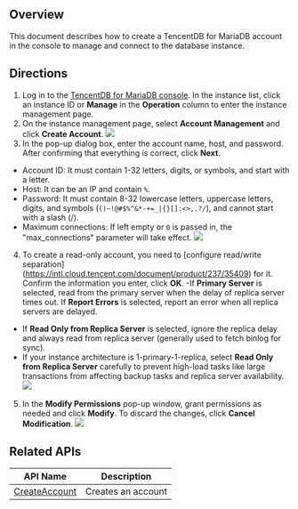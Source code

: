 ## Overview
This document describes how to create a TencentDB for MariaDB account in the console to manage and connect to the database instance.

## Directions
1. Log in to the [TencentDB for MariaDB console](https://console.cloud.tencent.com/mariadb). In the instance list, click an instance ID or **Manage** in the **Operation** column to enter the instance management page.
2. On the instance management page, select **Account Management** and click **Create Account**.
![](https://staticintl.cloudcachetci.com/yehe/backend-news/Ccp6727_5.png)
3. In the pop-up dialog box, enter the account name, host, and password. After confirming that everything is correct, click **Next**.
 - Account ID: It must contain 1-32 letters, digits, or symbols, and start with a letter.
 - Host: It can be an IP and contain `%`.
 - Password: It must contain 8-32 lowercase letters, uppercase letters, digits, and symbols (`()~!@#$%^&*-+=_|{}[]:<>,.?/`), and cannot start with a slash (/).
 - Maximum connections: If left empty or `0` is passed in, the "max_connections" parameter will take effect.
![](https://staticintl.cloudcachetci.com/yehe/backend-news/VFHN787_6.png)
4. To create a read-only account, you need to [configure read/write separation] (https://intl.cloud.tencent.com/document/product/237/35409) for it. Confirm the information you enter, click **OK**.
 -If **Primary Server** is selected, read from the primary server when the delay of replica server times out.
  If **Report Errors** is selected, report an error when all replica servers are delayed.
 - If **Read Only from Replica Server** is selected, ignore the replica delay and always read from replica server (generally used to fetch binlog for sync).
 - If your instance architecture is 1-primary-1-replica, select **Read Only from Replica Server** carefully to prevent high-load tasks like large transactions from affecting backup tasks and replica server availability.
![](https://staticintl.cloudcachetci.com/yehe/backend-news/ydYi671_7.png)
5. In the **Modify Permissions** pop-up window, grant permissions as needed and click **Modify**. To discard the changes, click **Cancel Modification**.
![](https://staticintl.cloudcachetci.com/yehe/backend-news/kSEM614_8.png)

## Related APIs

| API Name | Description |
| ------------------------------------------------------------ | -------- |
| [CreateAccount](https://intl.cloud.tencent.com/document/product/237/16165) | Creates an account |

